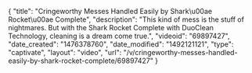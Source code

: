 {
    "title": "Cringeworthy Messes Handled Easily by Shark\u00ae Rocket\u00ae Complete",
    "description": "This kind of mess is the stuff of nightmares. But with the Shark Rocket Complete with DuoClean Technology, cleaning is a dream come true.",
    "videoid": "69897427",
    "date_created": "1476378760",
    "date_modified": "1492121121",
    "type": "captivate",
    "layout": "video",
    "url": "\/v\/cringeworthy-messes-handled-easily-by-shark-rocket-complete\/69897427"
}